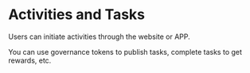 # Activities and Tasks

Users can initiate activities through the website or APP.

You can use governance tokens to publish tasks, complete tasks to get rewards, etc.
